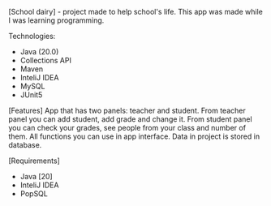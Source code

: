 [School dairy] - project made to help school's life. 
This app was made while I was learning programming.

Technologies:
- Java (20.0)
- Collections API
- Maven
- InteliJ IDEA
- MySQL
- JUnit5
  
[Features] App that has two panels: teacher and student. From teacher panel you can add student, add grade and change it. From student panel you can check your grades, see people from your class and number of them. All functions you can use in app interface. Data in project is stored in database. 

[Requirements]
- Java [20]
- InteliJ IDEA
- PopSQL


